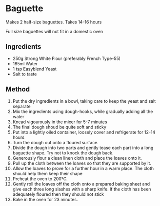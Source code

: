 # Baguette

Makes 2 half-size baguettes. Takes 14-16 hours

Full size baguettes will not fit in a domestic oven

## Ingredients

- 250g Strong White Flour (preferably French Type-55)
- 185ml Water
- 1 tsp Easyblend Yeast
- Salt to taste

## Method

1. Put the dry ingredients in a bowl, taking care to keep the yeast and salt separate
1. Mix the ingredients using dough-hooks, while gradually adding all the water
1. Knead vigourously in the mixer for 5-7 minutes
1. The final dough shoud be quite soft and sticky
1. Put into a lightly oiled container, loosely cover and refrigerate for 12-14 hours
1. Turn the dough out onto a floured surface.
1. Divide the dough into two parts and gently tease each part into a long baguette shape. Try not to knock the dough back.
1. Generously flour a clean linen cloth and place the loaves onto it.
1. Pull up the cloth between the loaves so that they are supported by it.
1. Allow the loaves to prove for a further hour in a warm place. The cloth should help them keep their shape
1. Preheat the oven to 200°C.
1. Gently roll the loaves off the cloth onto a prepared baking sheet and give each three long slashes with a sharp knife. 
If the cloth has been adequately floured then they should not stick
1. Bake in the oven for 23 minutes.
